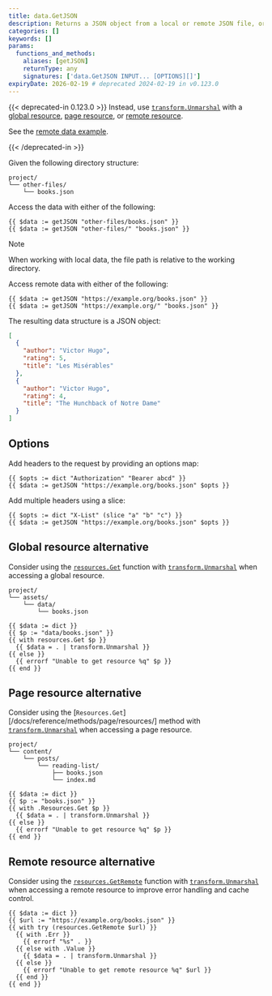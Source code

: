 ```yaml
---
title: data.GetJSON
description: Returns a JSON object from a local or remote JSON file, or an error if the file does not exist.
categories: []
keywords: []
params:
  functions_and_methods:
    aliases: [getJSON]
    returnType: any
    signatures: ['data.GetJSON INPUT... [OPTIONS][]']
expiryDate: 2026-02-19 # deprecated 2024-02-19 in v0.123.0
---
```


{{< deprecated-in 0.123.0 >}}
Instead, use [`transform.Unmarshal`][] with a [global resource](g), [page resource](g), or [remote resource](g).

See the [remote data example][].

[`transform.Unmarshal`]: /docs/reference/functions/transform/unmarshal/
[remote data example]: /docs/reference/functions/resources/getremote/#remote-data
{{< /deprecated-in >}}

Given the following directory structure:

```tree
project/
└── other-files/
    └── books.json
```

Access the data with either of the following:

```go-html-template
{{ $data := getJSON "other-files/books.json" }}
{{ $data := getJSON "other-files/" "books.json" }}
```

> [!note]
> When working with local data, the file path is relative to the working directory.

Access remote data with either of the following:

```go-html-template
{{ $data := getJSON "https://example.org/books.json" }}
{{ $data := getJSON "https://example.org/" "books.json" }}
```

The resulting data structure is a JSON object:

```json
[
  {
    "author": "Victor Hugo",
    "rating": 5,
    "title": "Les Misérables"
  },
  {
    "author": "Victor Hugo",
    "rating": 4,
    "title": "The Hunchback of Notre Dame"
  }
]
```

## Options

Add headers to the request by providing an options map:

```go-html-template
{{ $opts := dict "Authorization" "Bearer abcd" }}
{{ $data := getJSON "https://example.org/books.json" $opts }}
```

Add multiple headers using a slice:

```go-html-template
{{ $opts := dict "X-List" (slice "a" "b" "c") }}
{{ $data := getJSON "https://example.org/books.json" $opts }}
```

## Global resource alternative

Consider using the [`resources.Get`](/docs/reference/functions/resources/get/) function with [`transform.Unmarshal`][] when accessing a global resource.

```tree
project/
└── assets/
    └── data/
        └── books.json
```

```go-html-template
{{ $data := dict }}
{{ $p := "data/books.json" }}
{{ with resources.Get $p }}
  {{ $data = . | transform.Unmarshal }}
{{ else }}
  {{ errorf "Unable to get resource %q" $p }}
{{ end }}
```

## Page resource alternative

Consider using the [`Resources.Get`][/docs/reference/methods/page/resources/] method with [`transform.Unmarshal`][] when accessing a page resource.

```tree
project/
└── content/
    └── posts/
        └── reading-list/
            ├── books.json
            └── index.md
```

```go-html-template
{{ $data := dict }}
{{ $p := "books.json" }}
{{ with .Resources.Get $p }}
  {{ $data = . | transform.Unmarshal }}
{{ else }}
  {{ errorf "Unable to get resource %q" $p }}
{{ end }}
```

## Remote resource alternative

Consider using the [`resources.GetRemote`][] function with [`transform.Unmarshal`][] when accessing a remote resource to improve error handling and cache control.

```go-html-template
{{ $data := dict }}
{{ $url := "https://example.org/books.json" }}
{{ with try (resources.GetRemote $url) }}
  {{ with .Err }}
    {{ errorf "%s" . }}
  {{ else with .Value }}
    {{ $data = . | transform.Unmarshal }}
  {{ else }}
    {{ errorf "Unable to get remote resource %q" $url }}
  {{ end }}
{{ end }}
```

[`resources.GetRemote`]: /docs/reference/functions/resources/getremote/

<!-- markdownlint-disable MD053 -->
[`transform.Unmarshal`]: /docs/reference/functions/transform/unmarshal/
<!-- markdownlint-enable MD053 -->
